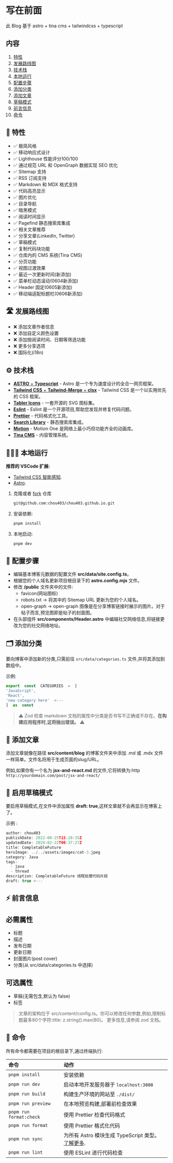 # 写在前面

此 Blog 基于 astro + tina cms + tailwindcss + typescript

## 内容

1. [特性](#features)
2. [发展路线图](#roadmap)
3. [技术栈](#stack)
4. [本地运行](#locally)
5. [配置步骤](#configure)
6. [添加分类](#categories)
7. [添加文章](#posts)
8. [草稿模式](#draft)
9. [前言信息](#frontMatter)
10. [命令](#commands)

<h2 id="features"> 💪 特性 </h2>

- ✅ 极简风格
- ✅ 移动响应式设计
- ✅ Lighthouse 性能评分100/100
- ✅ 通过规范 URL 和 OpenGraph 数据实现 SEO 优化
- ✅ Sitemap 支持
- ✅ RSS 订阅支持
- ✅ Markdown 和 MDX 格式支持
- ✅ 代码高亮显示
- ✅ 图片优化
- ✅ 目录导航
- ✅ 暗黑模式
- ✅ 阅读时间显示
- ✅ Pagefind 静态搜索库集成
- ✅ 相关文章推荐
- ✅ 分享文章(LinkedIn, Twitter)
- ✅ 草稿模式
- ✅ 复制代码块功能
- ✅ 仓库内的 CMS 系统(Tina CMS)
- ✅ 分页功能
- ✅ 视图过渡效果
- ✅ 最近一次更新时间(新添加)
- ✅ 菜单栏动态滚动(0604新添加)
- ✅ Header 固定(0605新添加)
- ✅ 移动端适配标题栏(0606新添加)

<h2 id="roadmap"> 🛣️ 发展路线图 </h2>

- ❌ 添加文章作者信息
- ❌ 添加自定义颜色设置
- ❌ 添加按阅读时间、日期等筛选功能
- ❌ 更多分享选项
- ❌ 国际化(i18n)

<h2 id="stack"> ⚙️ 技术栈 </h2>

- [**ASTRO** + **Typescript**](https://astro.build/) - Astro 是一个专为速度设计的全合一网页框架。
- [**Tailwind CSS** + **Tailwind-Merge** + **clsx**](https://tailwindcss.com/) - Tailwind CSS 是一个以实用优先的 CSS 框架。
- [**Tabler Icons**](https://tabler-icons.io/i/) - 一套开源的 SVG 图标集。
- [**Eslint**](https://eslint.org/) - Eslint 是一个开源项目,帮助您发现并修复代码问题。
- [**Prettier**](https://prettier.io/) - 代码格式化工具。
- [**Search Library**](https://pagefind.app/) - 静态搜索库集成。
- [**Motion**](https://motion.dev/) - Motion One 是网络上最小巧但功能齐全的动画库。
- [**Tina CMS**](https://tina.io/) - 内容管理系统。

<h2 id="locally"> 👨🏻‍💻 本地运行 </h2>

**推荐的 VSCode 扩展:**

- [Tailwind CSS 智能感知](https://marketplace.visualstudio.com/items?itemName=bradlc.vscode-tailwindcss).
- [Astro](https://marketplace.visualstudio.com/items?itemName=astro-build.astro-vscode).

1. 克隆或者 [fork](https://github.com/chou403/chou403.github.io/fork) 仓库

   ```sh
   git@github.com:chou403/chou403.github.io.git
   ```

2. 安装依赖:

   ```sh
   pnpm install
   ```

3. 本地启动:

   ```sh
   pnpm dev
   ```

<h2 id="configure"> 📐 配置步骤 </h2>

- 编辑基本博客元数据的配置文件 **src/data/site.config.ts**。
- 根据您的个人域名更新项目根目录下的 **astro.config.mjs** 文件。
- 修改 **/public** 文件夹中的文件:
  - favicon(网站图标)
  - robots.txt -> 将其中的 Sitemap URL 更新为您的个人域名。
  - open-graph -> open-graph 图像是在分享博客链接时展示的图片。对于帖子而言,预览图即是帖子的封面图。
- 在头部组件 **src/components/Header.astro** 中编辑社交网络信息,将链接更改为您的社交网络地址。

<h2 id="categories"> 🗂️ 添加分类 </h2>

要向博客中添加新的分类,只需前往 `src/data/categories.ts` 文件,并将其添加到数组中。

示例:

```ts
export  const  CATEGORIES  =  [
'JavaScript',
'React',
'new category here'  <---
]  as  const
```

> ⚠️ Zod 检查 markdown 文档的属性中分类是否书写不正确或不存在。**在构建应用程序时,这将抛出错误。** ⚠️

<h2 id="posts"> 📄 添加文章 </h2>

添加文章就像在路径 **src/content/blog** 的博客文件夹中添加 .md 或 .mdx 文件一样简单。文件名将用于生成页面的slug/URL。

例如,如果你有一个名为 **jsx-and-react.md** 的文件,它将转换为:http `http://yourdomain.com/post/jsx-and-react/`

<h2 id="draft"> 📝 启用草稿模式 </h2>

要启用草稿模式,在文件中添加属性 **draft: true**,这样文章就不会再显示在博客上了。

示例 :

```ts
author: chou403
publishDate: 2022-09-25T15:20:35Z
updatedDate: 2024-02-22T00:37:27Z
title: CompletableFuture
heroImage: ../../assets/images/cat-3.jpeg
category: Java
tags:
  - java
  - thread
description: CompletableFuture 线程处理代码片段
draft: true <---
```

<h2 id="frontMatter"> ⚡️ 前言信息 </h2>

## 必需属性

- 标题
- 描述
- 发布日期
- 更新日期
- 封面图片(post cover)
- 分类(从 src/data/categories.ts 中选择)

## 可选属性

- 草稿(无需包含,默认为 false)
- 标签

> 文章的架构位于 src/content/config.ts。你可以修改任何参数,例如,限制标题最多80个字符:title: z.string().max(80)。
> 更多信息,请参阅 zod 文档。

<h2 id="commands"> 🧞 命令 </h2>

所有命令都需要在项目的根目录下,通过终端执行:

| 命令                    | 动作                                                                                                                 |
| :---------------------- | :------------------------------------------------------------------------------------------------------------------- |
| `pnpm install`          | 安装依赖                                                                                                             |
| `pnpm run dev`          | 启动本地开发服务器于 `localhost:3000`                                                                                |
| `pnpm run build`        | 构建生产环境的网站至 `./dist/`                                                                                       |
| `pnpm run preview`      | 在本地预览构建,部署前检查效果                                                                                        |
| `pnpm run format:check` | 使用 Prettier 检查代码格式                                                                                           |
| `pnpm run format`       | 使用 Prettier 格式化代码                                                                                             |
| `pnpm run sync`         | 为所有 Astro 模块生成 TypeScript 类型。 [了解更多](https://docs.astro.build/en/reference/cli-reference/#astro-sync). |
| `pnpm run lint`         | 使用 ESLint 进行代码检查                                                                                             |
